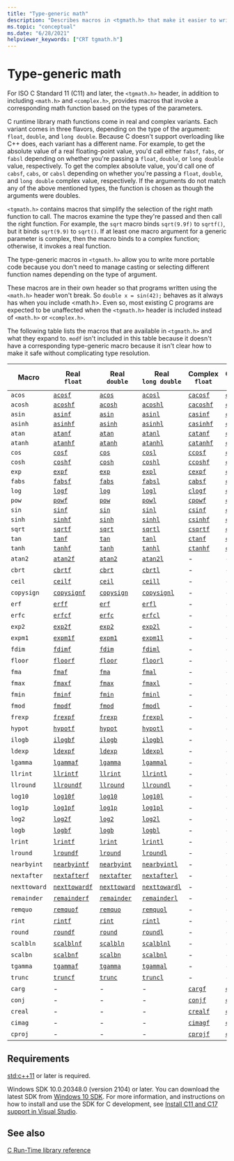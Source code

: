 ```yaml
---
title: "Type-generic math"
description: "Describes macros in <tgmath.h> that make it easier to write C code that calls the correct math function, based on argument type." 
ms.topic: "conceptual"
ms.date: "6/28/2021"
helpviewer_keywords: ["CRT tgmath.h"]
---
```


# Type-generic math

For ISO C Standard 11 (C11) and later, the `<tgmath.h>` header, in addition to including `<math.h>` and `<complex.h>`, provides macros that invoke a corresponding math function based on the types of the parameters.

C runtime library math functions come in real and complex variants. Each variant comes in three flavors, depending on the type of the argument: `float`, `double`, and `long double`. Because C doesn't support overloading like C++ does, each variant has a different name. For example, to get the absolute value of a real floating-point value, you'd call either `fabsf`, `fabs`, or `fabsl` depending on whether you're passing a `float`, `double`, or `long double` value, respectively. To get the complex absolute value, you'd call one of `cabsf`, `cabs`, or `cabsl` depending on whether you're passing a `float`, `double`, and `long double` complex value, respectively. If the arguments do not match any of the above mentioned types, the function is chosen as though the arguments were doubles.

`<tgmath.h>` contains macros that simplify the selection of the right math function to call. The macros examine the type they're passed and then call the right function. For example, the `sqrt` macro binds `sqrt(9.9f)` to `sqrtf()`, but it binds `sqrt(9.9)` to `sqrt()`. If at least one macro argument for a generic parameter is complex, then the macro binds to a complex function; otherwise, it invokes a real function.

The type-generic macros in `<tgmath.h>` allow you to write more portable code because you don't need to manage casting or selecting different function names depending on the type of argument.

These macros are in their own header so that programs written using the `<math.h>` header won't break. So `double x = sin(42);` behaves as it always has when you include \<math.h>. Even so, most existing C programs are expected to be unaffected when the `<tgmath.h>` header is included instead of `<math.h>` or `<complex.h>`.

The following table lists the macros that are available in `<tgmath.h>` and what they expand to. `modf` isn't included in this table because it doesn't have a corresponding type-generic macro because it isn't clear how to make it safe without complicating type resolution.

|Macro  |Real</br>`float`  | Real</br>`double` | Real</br>`long double` | Complex</br>`float` | Complex</br>`double` | Complex</br>`long double` |
|---------|---------|---------|---------|---------|---------|---------|
`acos` | [`acosf`](reference/mbsnbicmp-mbsnbicmp-l.md) | [`acos`](reference/mbsnbicmp-mbsnbicmp-l.md) | [`acosl`](reference/mbsnbicmp-mbsnbicmp-l.md) | [`cacosf`](reference/cacos-cacosf-cacosl.md) | [`cacos`](reference/cacos-cacosf-cacosl.md) | [`cacosl`](reference/cacos-cacosf-cacosl.md) |
`acosh` | [`acoshf`](reference/acosh-acoshf-acoshl.md) | [`acosh`](reference/acosh-acoshf-acoshl.md) | [`acoshl`](reference/acosh-acoshf-acoshl.md) | [`cacoshf`](reference/cacosh-cacoshf-cacoshl.md) | [`cacosh`](reference/cacosh-cacoshf-cacoshl.md) | [`cacoshl`](reference/cacosh-cacoshf-cacoshl.md) |
`asin` | [`asinf`](reference/asin-asinf-asinl.md) | [`asin`](reference/asin-asinf-asinl.md) | [`asinl`](reference/asin-asinf-asinl.md) | [`casinf`](reference/casin-casinf-casinl.md) | [`casin`](reference/casin-casinf-casinl.md) | [`casinl`](reference/casin-casinf-casinl.md) |
`asinh` | [`asinhf`](reference/asin-asinf-asinl.md) | [`asinh`](reference/asin-asinf-asinl.md) | [`asinhl`](reference/asin-asinf-asinl.md) | [`casinhf`](reference/casinh-casinhf-casinhl.md) | [`casinh`](reference/casinh-casinhf-casinhl.md) | [`casinhl`](reference/casinh-casinhf-casinhl.md) |
`atan` | [`atanf`](reference/atan-atanf-atanl-atan2-atan2f-atan2l.md) | [`atan`](reference/atan-atanf-atanl-atan2-atan2f-atan2l.md) | [`atanl`](reference/atan-atanf-atanl-atan2-atan2f-atan2l.md) | [`catanf`](reference/catan-catanf-catanl.md) | [`catan`](reference/catan-catanf-catanl.md) | [`catanl`](reference/catan-catanf-catanl.md) |
`atanh` | [`atanhf`](reference/atanh-atanhf-atanhl.md) | [`atanh`](reference/atanh-atanhf-atanhl.md) | [`atanhl`](reference/atanh-atanhf-atanhl.md) | [`catanhf`](reference/catanh-catanhf-catanhl.md) | [`catanh`](reference/catanh-catanhf-catanhl.md) | [`catanhl`](reference/catanh-catanhf-catanhl.md) |
`cos` | [`cosf`](reference/cos-cosf-cosl.md) | [`cos`](reference/cos-cosf-cosl.md) | [`cosl`](reference/cos-cosf-cosl.md) | [`ccosf`](reference/ccos-ccosf-ccosl.md) | [`ccos`](reference/ccos-ccosf-ccosl.md) | [`ccosl`](reference/ccos-ccosf-ccosl.md) |
`cosh` | [`coshf`](reference/cosh-coshf-coshl.md) | [`cosh`](reference/cosh-coshf-coshl.md) | [`coshl`](reference/cosh-coshf-coshl.md) | [`ccoshf`](reference/ccosh-ccoshf-ccoshl.md) | [`ccosh`](reference/ccosh-ccoshf-ccoshl.md) | [`ccoshl`](reference/ccosh-ccoshf-ccoshl.md) |
`exp` | [`expf`](reference/exp-expf.md) | [`exp`](reference/exp-expf.md) | [`expl`](reference/exp-expf.md) | [`cexpf`](reference/cexp-cexpf-cexpl.md) | [`cexp`](reference/cexp-cexpf-cexpl.md) | [`cexpl`](reference/cexp-cexpf-cexpl.md) |
`fabs` | [`fabsf`](reference/fabs-fabsf-fabsl.md) | [`fabs`](reference/fabs-fabsf-fabsl.md) | [`fabsl`](reference/fabs-fabsf-fabsl.md) | [`cabsf`](reference/cabs-cabsf-cabsl.md) | [`cabs`](reference/cabs-cabsf-cabsl.md) | [`cabsl`](reference/cabs-cabsf-cabsl.md) |
`log` | [`logf`](reference/log-logf-log10-log10f.md) | [`log`](reference/log-logf-log10-log10f.md) | [`logl`](reference/log-logf-log10-log10f.md) | [`clogf`](reference/clog-clogf-clogl.md) | [`clog`](reference/clog-clogf-clogl.md) | [`clogl`](reference/clog-clogf-clogl.md) |
`pow` | [`powf`](reference/pow-powf-powl.md) | [`pow`](reference/pow-powf-powl.md) | [`powl`](reference/pow-powf-powl.md) | [`cpowf`](reference/cpow-cpowf-cpowl.md) | [`cpow`](reference/cpow-cpowf-cpowl.md) | [`cpowl`](reference/cpow-cpowf-cpowl.md) |
`sin` | [`sinf`](reference/sin-sinf-sinl.md) | [`sin`](reference/sin-sinf-sinl.md) | [`sinl`](reference/sin-sinf-sinl.md) | [`csinf`](reference/csin-csinf-csinl.md) | [`csin`](reference/csin-csinf-csinl.md) | [`csinl`](reference/csin-csinf-csinl.md) |
`sinh` | [`sinhf`](reference/sinh-sinhf-sinhl.md) | [`sinh`](reference/sinh-sinhf-sinhl.md) | [`sinhl`](reference/sinh-sinhf-sinhl.md) | [`csinhf`](reference/csinh-csinhf-csinhl.md) | [`csinh`](reference/csinh-csinhf-csinhl.md) | [`csinhl`](reference/csinh-csinhf-csinhl.md) |
`sqrt` | [`sqrtf`](reference/sqrt-sqrtf-sqrtl.md) | [`sqrt`](reference/sqrt-sqrtf-sqrtl.md) | [`sqrtl`](reference/sqrt-sqrtf-sqrtl.md) | [`csqrtf`](reference/csqrt-csqrtf-csqrtl.md) | [`csqrt`](reference/csqrt-csqrtf-csqrtl.md) | [`csqrtl`](reference/csqrt-csqrtf-csqrtl.md) |
`tan` | [`tanf`](reference/tan-tanf-tanl.md) | [`tan`](reference/tan-tanf-tanl.md) | [`tanl`](reference/tan-tanf-tanl.md) | [`ctanf`](reference/ctan-ctanf-ctanl.md) | [`ctan`](reference/ctan-ctanf-ctanl.md) | [`ctanl`](reference/ctan-ctanf-ctanl.md) |
`tanh` | [`tanhf`](reference/tanh-tanhf-tanhl.md) | [`tanh`](reference/tanh-tanhf-tanhl.md) | [`tanhl`](reference/tanh-tanhf-tanhl.md) | [`ctanhf`](reference/ctanh-ctanhf-ctanhl.md) | [`ctanh`](reference/ctanh-ctanhf-ctanhl.md) | [`ctanhl`](reference/ctanh-ctanhf-ctanhl.md) |
`atan2` | [`atan2f`](reference/atan-atanf-atanl-atan2-atan2f-atan2l.md) | [`atan2`](reference/atan-atanf-atanl-atan2-atan2f-atan2l.md) | [`atan2l`](reference/atan-atanf-atanl-atan2-atan2f-atan2l.md) | - | - | - |
`cbrt` | [`cbrtf`](reference/cbrt-cbrtf-cbrtl.md) | [`cbrt`](reference/cbrt-cbrtf-cbrtl.md) | [`cbrtl`](reference/cbrt-cbrtf-cbrtl.md) | - | - | - |
`ceil` | [`ceilf`](reference/ceil-ceilf-ceill.md) | [`ceil`](reference/ceil-ceilf-ceill.md) | [`ceill`](reference/ceil-ceilf-ceill.md) | - | - | - |
`copysign` | [`copysignf`](reference/copysign-copysignf-copysignl-copysign-copysignf-copysignl.md) | [`copysign`](reference/copysign-copysignf-copysignl-copysign-copysignf-copysignl.md) | [`copysignl`](reference/copysign-copysignf-copysignl-copysign-copysignf-copysignl.md) | - | - | - |
`erf` | [`erff`](reference/erf-erff-erfl-erfc-erfcf-erfcl.md) | [`erf`](reference/erf-erff-erfl-erfc-erfcf-erfcl.md) | [`erfl`](reference/erf-erff-erfl-erfc-erfcf-erfcl.md) | - | - | - |
`erfc` | [`erfcf`](reference/erf-erff-erfl-erfc-erfcf-erfcl.md) | [`erfc`](reference/erf-erff-erfl-erfc-erfcf-erfcl.md) | [`erfcl`](reference/erf-erff-erfl-erfc-erfcf-erfcl.md) | - | - | - |
`exp2` | [`exp2f`](reference/exp2-exp2f-exp2l.md) | [`exp2`](reference/exp2-exp2f-exp2l.md) | [`exp2l`](reference/exp2-exp2f-exp2l.md) | - | - | - |
`expm1` | [`expm1f`](reference/expm1-expm1f-expm1l.md) | [`expm1`](reference/expm1-expm1f-expm1l.md) | [`expm1l`](reference/expm1-expm1f-expm1l.md) | - | - | - |
`fdim` | [`fdimf`](reference/fdim-fdimf-fdiml.md) | [`fdim`](reference/fdim-fdimf-fdiml.md) | [`fdiml`](reference/fdim-fdimf-fdiml.md) | - | - | - |
`floor` | [`floorf`](reference/floor-floorf-floorl.md) | [`floor`](reference/floor-floorf-floorl.md) | [`floorl`](reference/floor-floorf-floorl.md) | - | - | - |
`fma` | [`fmaf`](reference/fma-fmaf-fmal.md) | [`fma`](reference/fma-fmaf-fmal.md) | [`fmal`](reference/fma-fmaf-fmal.md) | - | - | - |
`fmax` | [`fmaxf`](reference/fmax-fmaxf-fmaxl.md) | [`fmax`](reference/fmax-fmaxf-fmaxl.md) | [`fmaxl`](reference/fmax-fmaxf-fmaxl.md) | - | - | - |
`fmin` | [`fminf`](reference/fmin-fminf-fminl.md) | [`fmin`](reference/fmin-fminf-fminl.md) | [`fminl`](reference/fmin-fminf-fminl.md) | - | - | - |
`fmod` | [`fmodf`](reference/fmod-fmodf.md) | [`fmod`](reference/fmod-fmodf.md) | [`fmodl`](reference/fmod-fmodf.md) | - | - | - |
`frexp` | [`frexpf`](reference/frexp.md) | [`frexp`](reference/frexp.md) | [`frexpl`](reference/frexp.md) | - | - | - |
`hypot` | [`hypotf`](reference/hypot-hypotf-hypotl-hypot-hypotf-hypotl.md) | [`hypot`](reference/hypot-hypotf-hypotl-hypot-hypotf-hypotl.md) | [`hypotl`](reference/hypot-hypotf-hypotl-hypot-hypotf-hypotl.md) | - | - | - |
`ilogb` | [`ilogbf`](reference/ilogb-ilogbf-ilogbl2.md) | [`ilogb`](reference/ilogb-ilogbf-ilogbl2.md) | [`ilogbl`](reference/ilogb-ilogbf-ilogbl2.md) | - | - | - |
`ldexp` | [`ldexpf`](reference/ldexp.md) | [`ldexp`](reference/ldexp.md) | [`ldexpl`](reference/ldexp.md) | - | - | - |
`lgamma` | [`lgammaf`](reference/lgamma-lgammaf-lgammal.md) | [`lgamma`](reference/lgamma-lgammaf-lgammal.md) | [`lgammal`](reference/lgamma-lgammaf-lgammal.md) | - | - | - |
`llrint` | [`llrintf`](reference/lrint-lrintf-lrintl-llrint-llrintf-llrintl.md) | [`llrint`](reference/lrint-lrintf-lrintl-llrint-llrintf-llrintl.md) | [`llrintl`](reference/lrint-lrintf-lrintl-llrint-llrintf-llrintl.md) | - | - | - |
`llround` | [`llroundf`](reference/lround-lroundf-lroundl-llround-llroundf-llroundl.md) | [`llround`](reference/lround-lroundf-lroundl-llround-llroundf-llroundl.md) | [`llroundl`](reference/lround-lroundf-lroundl-llround-llroundf-llroundl.md) | - | - | - |
`log10` | [`log10f`](reference/log-logf-log10-log10f.md) | [`log10`](reference/log-logf-log10-log10f.md) | [`log10l`](reference/log-logf-log10-log10f.md) | - | - | - |
`log1p` | [`log1pf`](reference/log1p-log1pf-log1pl2.md) | [`log1p`](reference/log1p-log1pf-log1pl2.md) | [`log1pl`](reference/log1p-log1pf-log1pl2.md) | - | - | - |
`log2` | [`log2f`](reference/log2-log2f-log2l.md) | [`log2`](reference/log2-log2f-log2l.md) | [`log2l`](reference/log2-log2f-log2l.md) | - | - | - |
`logb` | [`logbf`](reference/logb-logbf-logbl-logb-logbf.md) | [`logb`](reference/logb-logbf-logbl-logb-logbf.md) | [`logbl`](reference/logb-logbf-logbl-logb-logbf.md) | - | - | - |
`lrint` | [`lrintf`](reference/lrint-lrintf-lrintl-llrint-llrintf-llrintl.md) | [`lrint`](reference/lrint-lrintf-lrintl-llrint-llrintf-llrintl.md) | [`lrintl`](reference/lrint-lrintf-lrintl-llrint-llrintf-llrintl.md) | - | - | - |
`lround` | [`lroundf`](reference/lround-lroundf-lroundl-llround-llroundf-llroundl.md) | [`lround`](reference/lround-lroundf-lroundl-llround-llroundf-llroundl.md) | [`lroundl`](reference/lround-lroundf-lroundl-llround-llroundf-llroundl.md) | - | - | - |
`nearbyint` | [`nearbyintf`](reference/nearbyint-nearbyintf-nearbyintl1.md) | [`nearbyint`](reference/nearbyint-nearbyintf-nearbyintl1.md) | [`nearbyintl`](reference/nearbyint-nearbyintf-nearbyintl1.md) | - | - | - |
`nextafter` | [`nextafterf`](reference/nextafter-functions.md) | [`nextafter`](reference/nextafter-functions.md) | [`nextafterl`](reference/nextafter-functions.md) | - | - | - |
`nexttoward` | [`nexttowardf`](reference/nextafter-functions.md) | [`nexttoward`](reference/nextafter-functions.md) | [`nexttowardl`](reference/nextafter-functions.md) | - | - | - |
`remainder` | [`remainderf`](reference/remainder-remainderf-remainderl.md) | [`remainder`](reference/remainder-remainderf-remainderl.md) | [`remainderl`](reference/remainder-remainderf-remainderl.md) | - | - | - |
`remquo` | [`remquof`](reference/remquo-remquof-remquol.md) | [`remquo`](reference/remquo-remquof-remquol.md) | [`remquol`](reference/remquo-remquof-remquol.md) | - | - | - |
`rint` | [`rintf`](reference/rint-rintf-rintl.md) | [`rint`](reference/rint-rintf-rintl.md) | [`rintl`](reference/rint-rintf-rintl.md) | - | - | - |
`round` | [`roundf`](reference/round-roundf-roundl.md) | [`round`](reference/round-roundf-roundl.md) | [`roundl`](reference/round-roundf-roundl.md) | - | - | - |
`scalbln` | [`scalblnf`](reference/scalbn-scalbnf-scalbnl-scalbln-scalblnf-scalblnl.md) | [`scalbln`](reference/scalbn-scalbnf-scalbnl-scalbln-scalblnf-scalblnl.md) | [`scalblnl`](reference/scalbn-scalbnf-scalbnl-scalbln-scalblnf-scalblnl.md) | - | - | - |
`scalbn` | [`scalbnf`](reference/scalbn-scalbnf-scalbnl-scalbln-scalblnf-scalblnl.md) | [`scalbn`](reference/scalbn-scalbnf-scalbnl-scalbln-scalblnf-scalblnl.md) | [`scalbnl`](reference/scalbn-scalbnf-scalbnl-scalbln-scalblnf-scalblnl.md) | - | - | - |
`tgamma` | [`tgammaf`](reference/tgamma-tgammaf-tgammal.md) | [`tgamma`](reference/tgamma-tgammaf-tgammal.md) | [`tgammal`](reference/tgamma-tgammaf-tgammal.md) | - | - | - |
`trunc` | [`truncf`](reference/trunc-truncf-truncl.md) | [`trunc`](reference/trunc-truncf-truncl.md) | [`truncl`](reference/trunc-truncf-truncl.md) | - | - | - |
`carg` | - | - | - | [`cargf`](reference/carg-cargf-cargl.md) | [`carg`](reference/carg-cargf-cargl.md) | [`cargl`](reference/carg-cargf-cargl.md) |
`conj` | - | - | - | [`conjf`](reference/conj-conjf-conjl.md) | [`conj`](reference/conj-conjf-conjl.md) | [`conjl`](reference/conj-conjf-conjl.md) |
`creal` | - | - | - | [`crealf`](reference/creal-crealf-creall.md) | [`creal`](reference/creal-crealf-creall.md) | [`creall`](reference/creal-crealf-creall.md) |
`cimag` | - | - | - | [`cimagf`](reference/cimag-cimagf-cimagl.md) | [`cimag`](reference/cimag-cimagf-cimagl.md) | [`cimagl`](reference/cimag-cimagf-cimagl.md) |
`cproj` | - | - | - | [`cprojf`](reference/cproj-cprojf-cprojl.md) | [`cproj`](reference/cproj-cprojf-cprojl.md) | [`cprojl`](reference/cproj-cprojf-cprojl.md) |

## Requirements

[std:c++11](../build/reference/std-specify-language-standard-version.md) or later is required.

Windows SDK 10.0.20348.0 (version 2104) or later. You can download the latest SDK from [Windows 10 SDK](https://developer.microsoft.com/windows/downloads/windows-10-sdk/). For more information, and instructions on how to install and use the SDK for C development, see [Install C11 and C17 support in Visual Studio](../overview/install-c17-support.md).

## See also

[C Run-Time library reference](c-run-time-library-reference.md)
